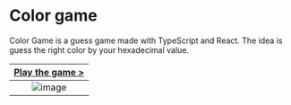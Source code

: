 # Color game

Color Game is a guess game made with TypeScript and React.
The idea is guess the right color by your hexadecimal value.

| [Play the game &gt;](https://douglasamarelo-color-game.vercel.app/) |
| :-----------------: |
| ![image](https://user-images.githubusercontent.com/3269950/195985632-eab11468-ba5f-4a6c-9bfd-9869dc445a4a.png) |
